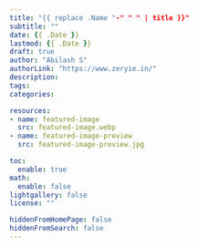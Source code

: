```yaml
---
title: "{{ replace .Name "-" " " | title }}"
subtitle: ""
date: {{ .Date }}
lastmod: {{ .Date }}
draft: true
author: "Abilash S"
authorLink: "https://www.zeryie.in/"
description:
tags:
categories:

resources:
- name: featured-image
  src: featured-image.webp
- name: featured-image-preview
  src: featured-image-preview.jpg

toc:
  enable: true
math:
  enable: false
lightgallery: false
license: ""

hiddenFromHomePage: false
hiddenFromSearch: false
---
```


